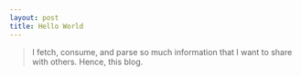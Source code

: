 ```yaml
---
layout: post
title: Hello World
---
```


> I fetch, consume, and parse so much information that I want to share with others. Hence, this blog.

